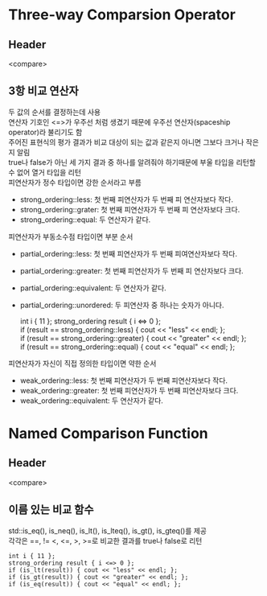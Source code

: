 # Three-way Comparsion Operator

## Header

\<compare>

## 3항 비교 연산자 

두 값의 순서를 결정하는데 사용  
연산자 기호인 <=>가 우주선 처럼 생겼기 때문에 우주선 연산자(spaceship operator)라 불리기도 함   
주어진 표현식의 평가 결과가 비교 대상이 되는 값과 같은지 아니면 그보다 크거나 작은지 알림   
true나 false가 아닌 세 가지 결과 중 하나를 알려줘야 하기때문에 부울 타입을 리턴할 수 없어 열거 타입을 리턴  
피연산자가 정수 타입이면 강한 순서라고 부름

* strong_ordering::less: 첫 번째 피연산자가 두 번째 피 연산자보다 작다.
* strong_ordering::grater: 첫 번째 피연산자가 두 번째 피 연산자보다 크다.
* strong_ordering::equal: 두 연산자가 같다.

피연산자가 부동소수점 타입이면 부분 순서

* partial_ordering::less: 첫 번째 피연산자가 두 번째 피여연산자보다 작다.
* partial_ordering::greater: 첫 번째 피연산자가 두 번째 피 연산자보다 크다.
* partial_ordering::equivalent: 두 연산자가 같다.
* partial_ordering::unordered: 두 피연산자 중 하나는 숫자가 아니다.

    int i { 11 };
    strong_ordering result { i <=> 0 };     
    if (result == strong_ordering::less) { cout << "less" << endl; };           
    if (result == strong_ordering::greater) { cout << "greater" << endl; };     
    if (result == strong_ordering::equal) { cout << "equal" << endl; };

피연산자가 자신이 직접 정의한 타입이면 약한 순서

* weak_ordering::less: 첫 번째 피연산자가 두 번째 피연산자보다 작다.
* weak_ordering::greater: 첫 번째 피연산자가 두 번째 피연산자보다 크다.
* weak_ordering::equivalent: 두 연산자가 같다.

# Named Comparison Function

## Header

\<compare>

## 이름 있는 비교 함수

std::is_eq(), is_neq(), is_lt(), is_lteq(), is_gt(), is_gteq()를 제공   
각각은 ==, != <, <=, >, >=로 비교한 결과를 true나 false로 리턴

    int i { 11 };
    strong_ordering result { i <=> 0 };
    if (is_lt(result)) { cout << "less" << endl; };
    if (is_gt(result)) { cout << "greater" << endl; };
    if (is_eq(result)) { cout << "equal" << endl; };
